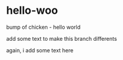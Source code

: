# hello-woo
bump of chicken - hello world

add some text to make this branch differents

again, i add some text here
